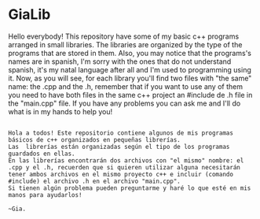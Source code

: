 # GiaLib
Hello everybody! This repository have some of my basic c++ programs arranged in small libraries. 
The libraries are organized by the type of the programs that are stored in them.
Also, you may notice that the programs's names are in spanish, I'm sorry with the ones that do not understand spanish, it's my natal language after all and I'm used to programming using it.
Now, as you will see, for each library you'll find two files with "the same" name: the .cpp and the .h, remember that if you want to use any of them you need to have both files in the same c++ project an #include de .h file in the "main.cpp" file.
If you have any problems you can ask me and I'll do what is in my hands to help you!

~~~

Hola a todos! Este repositorio contiene algunos de mis programas básicos de c++ organizados en pequeñas librerías.
Las  librerías están organizadas según el tipo de los programas guardados en ellas.
En las librerías encontrarán dos archivos con "el mismo" nombre: el .cpp y el .h, recuerden que si quieren utilizar alguna necesitarán tener ambos archivos en el mismo proyecto c++ e incluir (comando #include) el archivo .h en el archivo "main.cpp".
Si tienen algún problema pueden preguntarme y haré lo que esté en mis manos para ayudarlos!

~Gia.
